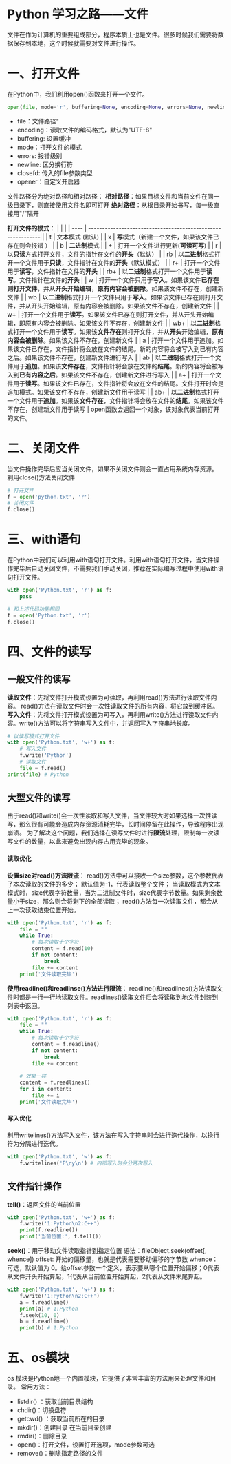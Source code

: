 # Python 学习之路——文件

文件在作为计算机的重要组成部分，程序本质上也是文件。很多时候我们需要将数据保存到本地，这个时候就需要对文件进行操作。

# 一、打开文件
在Python中，我们利用open()函数来打开一个文件。
```python
open(file, mode='r', buffering=None, encoding=None, errors=None, newline=None, closefd=True)
```
- file：文件路径"
- encoding：读取文件的编码格式，默认为"UTF-8"
- buffering: 设置缓冲
- mode：打开文件的模式
- errors: 报错级别
- newline: 区分换行符
- closefd: 传入的file参数类型
- opener：自定义开启器

 文件路径分为绝对路径和相对路径：
 **相对路径**：如果目标文件和当前文件在同一级目录下，则直接使用文件名即可打开
 **绝对路径**：从根目录开始书写，每一级直接用"/"隔开

 **打开文件的模式**：
|      |                                                              |
| ---- | ------------------------------------------------------------ |
| t    | 文本模式 (默认)                                              |
| x    | **写**模式（新建一个文件，如果该文件已存在则会报错 ）        |
| b    | **二进制**模式                                               |
| +    | 打开一个文件进行更新(**可读可写**)                           |
| r    | 以**只读**方式打开文件，文件的指针在文件的**开头**（默认）   |
| rb   | 以**二进制**格式打开一个文件用于**只读**，文件指针在文件的**开头**（默认模式） |
| r+   | 打开一个文件用于**读写**，文件指针在文件的**开头**           |
| rb+  | 以**二进制**格式打开一个文件用于**读写**。文件指针在文件的**开头** |
| w    | 打开一个文件只用于**写入**。如果该文件**已存在则打开文件**，并从**开头开始编辑**，**原有内容会被删除**。如果该文件不存在，创建新文件 |
| wb   | 以**二进制**格式打开一个文件只用于**写入**。如果该文件已存在则打开文件，并从开头开始编辑，原有内容会被删除。如果该文件不存在，创建新文件 |
| w+   | 打开一个文件用于**读写**。如果该文件已存在则打开文件，并从开头开始编辑，即原有内容会被删除。如果该文件不存在，创建新文件 |
| wb+  | 以**二进制**格式打开一个文件用于**读写**。如果该**文件存在**则打开文件，并从**开头**开始编辑，**原有内容会被删除**。如果该文件不存在，创建新文件 |
| a    | 打开一个文件用于追加。如果该文件已存在，文件指针将会放在文件的结尾。新的内容将会被写入到已有内容之后。如果该文件不存在，创建新文件进行写入 |
| ab   | 以**二进制**格式打开一个文件用于**追加**。如果该**文件存在**，文件指针将会放在文件的**结尾**。新的内容将会被写入到**已有内容之后**。如果该文件不存在，创建新文件进行写入 |
| a+   | 打开一个文件用于**读写**。如果该文件已存在，文件指针将会放在文件的结尾。文件打开时会是追加模式。如果该文件不存在，创建新文件用于读写 |
| ab+  | 以**二进制**格式打开一个文件用于**追加**。如果该**文件存在**，文件指针将会放在文件的**结尾**。如果该文件不存在，创建新文件用于读写 |
open函数会返回一个对象，该对象代表当前打开的文件。
# 二、关闭文件
当文件操作完毕后应当关闭文件，如果不关闭文件则会一直占用系统内存资源。
利用close()方法关闭文件
```python
# 打开文件
f = open('python.txt', 'r')
# 关闭文件
f.close()
```
# 三、with语句
在Python中我们可以利用with语句打开文件。利用with语句打开文件，当文件操作完毕后自动关闭文件，不需要我们手动关闭，推荐在实际编写过程中使用with语句打开文件。
```python
with open('Python.txt', 'r') as f:
	pass

# 和上述代码功能相同
f = open('Python.txt', 'r')
f.close()
```
# 四、文件的读写
## 一般文件的读写
**读取文件**：先将文件打开模式设置为可读取，再利用read()方法进行读取文件内容。
read()方法在读取文件时会一次性读取文件的所有内容，将它放到缓冲区。
**写入文件**：先将文件打开模式设置为可写入，再利用write()方法进行读取文件内容。write()方法可以将字符串写入文件中，并返回写入字符串地长度。
```python
# 以读写模式打开文件
with open('Python.txt', 'w+') as f:
	# 写入文件
	f.write('Python')
	# 读取文件
	file = f.read()
print(file) # Python
```
## 大型文件的读写
由于read()和write()会一次性读取和写入文件，当文件较大时如果选择一次性读写，那么很有可能会造成内存资源消耗完毕，长时间停留在此操作，导致程序出现崩溃。
为了解决这个问题，我们选择在读写文件时进行**限流**处理，限制每一次读写文件的数量，以此来避免出现内存占用完毕的现象。
#### 读取优化
**设置size对read()方法限流**：
read()方法中可以接收一个size参数，这个参数代表了本次读取的文件的多少；
默认值为-1，代表读取整个文件；
当读取模式为文本模式时，size代表字符数量，当为二进制文件时，size代表字节数量。如果剩余数量小于size，那么则会将剩下的全部读取；
read()方法每一次读取文件，都会从上一次读取结束位置开始。
```python
with open('Python.txt', 'r') as f:
	file = ""
	while True:
		# 每次读取十个字符
		content = f.read(10)
		if not content:
			break
		file += content
	print('文件读取完毕')
```
**使用readline()和readlinse()方法进行限流**：
readline()和readlines()方法读取文件时都是一行一行地读取文件。readlines()读取文件后会将读取到地文件封装到列表中返回。
```python
with open('Python.txt', 'r') as f:
	file = ""
	while True:
		# 每次读取十个字符
		content = f.readline()
		if not content:
			break
		file += content
	
	# 效果一样
	content = f.readlines()
	for i in content:
		file += i
	print('文件读取完毕')
```
#### 写入优化
利用writelines()方法写入文件，该方法在写入字符串时会进行迭代操作，以换行符为分隔进行迭代。
```python
with open('Python.txt', 'w') as f:
	f.writelines('P\ny\n') # 内部写入时会分两次写入
```
## 文件指针操作
**tell()**：返回文件的当前位置
```python
with open('Python.txt', 'w+') as f:
	f.write('1:Python\n2:C++')
	print(f.readline())
	print('当前位置:', f.tell())
```

**seek()**：用于移动文件读取指针到指定位置
语法：fileObject.seek(offset[, whence])
offset: 开始的偏移量，也就是代表需要移动偏移的字节数
whence：可选，默认值为 0。给offset参数一个定义，表示要从哪个位置开始偏移；0代表从文件开头开始算起，1代表从当前位置开始算起，2代表从文件末尾算起。
```python
with open('Python.txt', 'w+') as f:
	f.write('1:Python\n2:C++')
	a = f.readline()
	print(a) # 1:Python
	f.seek(10, 0)
	b = f.readline()
	print(b) # 1:Python
```
# 五、os模块
os 模块是Python地一个内置模块，它提供了非常丰富的方法用来处理文件和目录。
常用方法：
- listdir() ：获取当前目录结构
- chdir()：切换盘符
- getcwd() ：获取当前所在的目录
- mkdir()：创建目录 在当前目录创建
- rmdir()：删除目录
- open()：打开文件，设置打开选项，mode参数可选
- remove()：删除指定路径的文件
